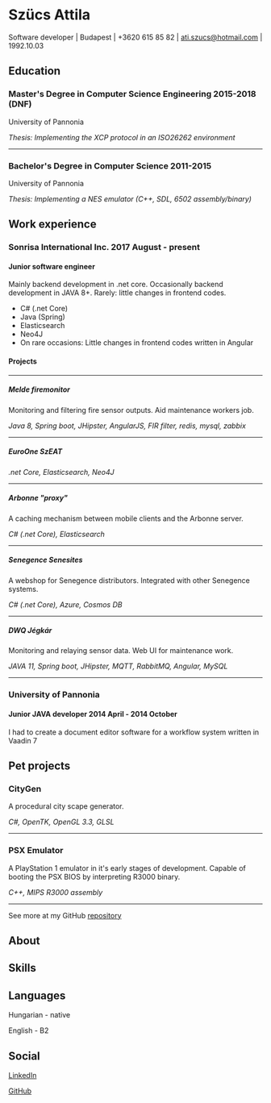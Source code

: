 # Szücs Attila 

Software developer | Budapest | +3620 615 85 82 | ati.szucs@hotmail.com | 1992.10.03

## Education

### Master's Degree in Computer Science Engineering 2015-2018 (DNF)

University of Pannonia

*Thesis: Implementing the XCP protocol in an ISO26262 environment*

----

### Bachelor's Degree in Computer Science 2011-2015

University of Pannonia

*Thesis: Implementing a NES emulator (C++, SDL, 6502 assembly/binary)*

## Work experience

### Sonrisa International Inc. 2017 August - present
#### Junior software engineer

Mainly backend development in .net core. Occasionally backend development in JAVA 8+. Rarely: little changes in frontend codes.

- C# (.net Core)
- Java (Spring)
- Elasticsearch
- Neo4J
- On rare occasions: Little changes in frontend codes written in Angular

#### Projects

----

##### Melde firemonitor

Monitoring and filtering fire sensor outputs. Aid maintenance workers job.

*Java 8, Spring boot, JHipster, AngularJS, FIR filter, redis, mysql, zabbix*

----

##### EuroOne SzEAT

*.net Core, Elasticsearch, Neo4J*

----

##### Arbonne "proxy"

A caching mechanism between mobile clients and the Arbonne server.

*C# (.net Core), Elasticsearch*

----

##### Senegence Senesites

A webshop for Senegence distributors. Integrated with other Senegence systems.

*C# (.net Core), Azure, Cosmos DB*

----

##### DWQ Jégkár

Monitoring and relaying sensor data. Web UI for maintenance work.

*JAVA 11,  Spring boot, JHipster, MQTT, RabbitMQ, Angular, MySQL*

----

### University of Pannonia
####  Junior JAVA developer 2014 April  - 2014 October

I had to create a document editor software for a workflow system written in Vaadin 7

## Pet projects

### CityGen

A procedural city scape generator.

*C#, OpenTK, OpenGL 3.3, GLSL*

----

### PSX Emulator

A PlayStation 1 emulator in it's early stages of development. Capable of booting the PSX BIOS by interpreting R3000 binary.

*C++, MIPS R3000 assembly* 

----

See more at my GitHub [repository](http://github.com/robotjatek)

## About



## Skills



## Languages

Hungarian - native

English - B2

## Social

[LinkedIn](https://www.linkedin.com/in/attila-sz%C3%BCcs-13050388/)

[GitHub](https://github.com/robotjatek)

